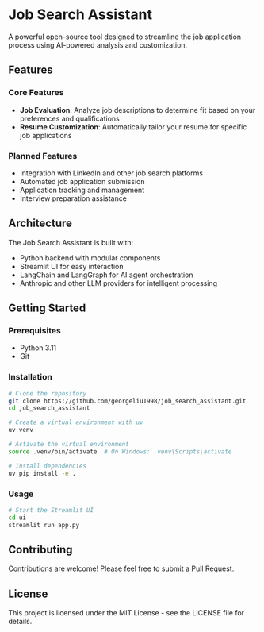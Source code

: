 # Job Search Assistant

A powerful open-source tool designed to streamline the job application process using AI-powered analysis and customization.

## Features

### Core Features
- **Job Evaluation**: Analyze job descriptions to determine fit based on your preferences and qualifications
- **Resume Customization**: Automatically tailor your resume for specific job applications

### Planned Features
- Integration with LinkedIn and other job search platforms
- Automated job application submission
- Application tracking and management
- Interview preparation assistance

## Architecture

The Job Search Assistant is built with:
- Python backend with modular components
- Streamlit UI for easy interaction
- LangChain and LangGraph for AI agent orchestration
- Anthropic and other LLM providers for intelligent processing

## Getting Started

### Prerequisites
- Python 3.11
- Git

### Installation
```bash
# Clone the repository
git clone https://github.com/georgeliu1998/job_search_assistant.git
cd job_search_assistant

# Create a virtual environment with uv
uv venv

# Activate the virtual environment
source .venv/bin/activate  # On Windows: .venv\Scripts\activate

# Install dependencies
uv pip install -e .
```

### Usage
```bash
# Start the Streamlit UI
cd ui
streamlit run app.py
```

## Contributing
Contributions are welcome! Please feel free to submit a Pull Request.

## License
This project is licensed under the MIT License - see the LICENSE file for details. 